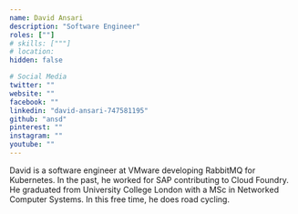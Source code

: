```yaml
---
name: David Ansari
description: "Software Engineer"
roles: [""]
# skills: ["""]
# location: 
hidden: false

# Social Media 
twitter: ""
website: ""
facebook: ""
linkedin: "david-ansari-747581195"
github: "ansd"
pinterest: ""
instagram: ""
youtube: ""
---
```


David is a software engineer at VMware developing RabbitMQ for Kubernetes.
In the past, he worked for SAP contributing to Cloud Foundry.
He graduated from University College London with a MSc in Networked Computer Systems.
In this free time, he does road cycling.

<!--more-->
